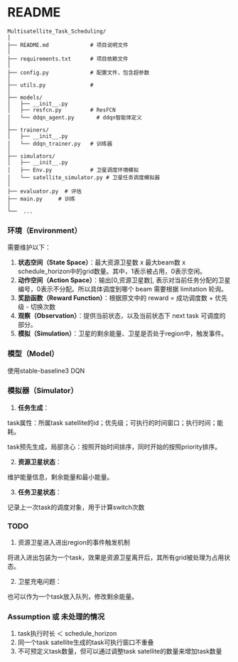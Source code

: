 # README

```text
Multisatellite_Task_Scheduling/
│
├── README.md             # 项目说明文件
│
├── requirements.txt      # 项目依赖文件
│
├── config.py             # 配置文件，包含超参数
│
├── utils.py              #
│
├── models/
│   ├── __init__.py
│   ├── resfcn.py         # ResFCN
│   └── ddqn_agent.py       # ddqn智能体定义
│
├── trainers/
│   ├── __init__.py
│   └── ddqn_trainer.py   # 训练器
│
├── simulators/
│   ├── __init__.py
│   ├── Env.py            # 卫星调度环境模拟
│   └── satellite_simulator.py # 卫星任务调度模拟器
│
├── evaluator.py  # 评估
├── main.py     # 训练
│
└──  ...
```

### 环境（Environment）
需要维护以下：
1. **状态空间（State Space）**：最大资源卫星数 x 最大beam数 x schedule_horizon中的grid数量。其中，1表示被占用，0表示空闲。
2. **动作空间（Action Space）**：输出[0,资源卫星数], 表示对当前任务分配的卫星编号，0表示不分配。所以具体调度到哪个 beam 需要根据 limitation 轮询。
4. **奖励函数（Reward Function）**：根据原文中的 reward = 成功调度数 + 优先级 - 切换次数
5. **观察（Observation）**：提供当前状态，以及当前状态下 next task 可调度的部分。
7. **模拟（Simulation）**：卫星的剩余能量、卫星是否处于region中，触发事件。

### 模型（Model）
使用stable-baseline3 DQN

### 模拟器（Simulator）
1. **任务生成**：

task属性：所属task satellite的id；优先级；可执行的时间窗口；执行时间；能耗。

task预先生成，局部贪心：按照开始时间排序，同时开始的按照priority排序。

2. **资源卫星状态**：

维护能量信息，剩余能量和最小能量。

3. **任务卫星状态**：

记录上一次task的调度对象，用于计算switch次数

### TODO
1. 资源卫星进入进出region的事件触发机制

将进入进出包装为一个task，效果是资源卫星离开后，其所有grid被处理为占用状态。

2. 卫星充电问题：

也可以作为一个task放入队列，修改剩余能量。

### Assumption 或 未处理的情况
1. task执行时长 ＜ schedule_horizon
2. 同一个task satellite生成的task可执行窗口不重叠
3. 不可预定义task数量，但可以通过调整task satellite的数量来增加task数量